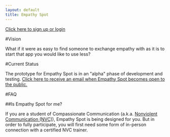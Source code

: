 ```yaml
---
layout: default
title: Empathy Spot
---
```


[Click here to sign up or login](https://www.empathyspot.org/in/)

#Vision

What if it were as easy to find someone to exchange empathy with as it is to start that app you would like to use less?

#Current Status

The prototype for Empathy Spot is in an "alpha" phase of development and testing. [Click here to receive an email when Empathy Spot becomes open to the public.](http://eepurl.com/gAHrFT) 

#FAQ

##Is Empathy Spot for me?

If you are a student of Compassionate Communication (a.k.a. [Nonviolent Communication (NVC)](http://www.nycnvc.org/our-work/)), Empathy Spot is being designed for you. But in order to fully participate, you will first need some form of in-person connection with a certified NVC trainer. 
